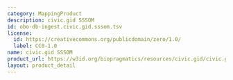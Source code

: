 ```yaml
---
category: MappingProduct
description: civic.gid SSSOM
id: obo-db-ingest.civic.gid.sssom.tsv
license:
  id: https://creativecommons.org/publicdomain/zero/1.0/
  label: CC0-1.0
name: civic.gid SSSOM
product_url: https://w3id.org/biopragmatics/resources/civic.gid/civic.gid.sssom.tsv
layout: product_detail
---
```

